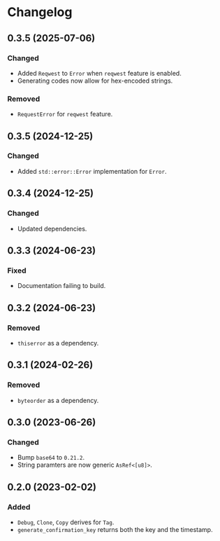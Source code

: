 # Changelog

## 0.3.5 (2025-07-06)

### Changed
- Added `Reqwest` to `Error` when `reqwest` feature is enabled.
- Generating codes now allow for hex-encoded strings.

### Removed
- `RequestError` for `reqwest` feature.

## 0.3.5 (2024-12-25)

### Changed
- Added `std::error::Error` implementation for `Error`.

## 0.3.4 (2024-12-25)

### Changed
- Updated dependencies.

## 0.3.3 (2024-06-23)

### Fixed
- Documentation failing to build.

## 0.3.2 (2024-06-23)

### Removed
- `thiserror` as a dependency.

## 0.3.1 (2024-02-26)

### Removed
- `byteorder` as a dependency.

## 0.3.0 (2023-06-26)

### Changed
- Bump `base64` to `0.21.2`.
- String paramters are now generic `AsRef<[u8]>`.

## 0.2.0 (2023-02-02)

### Added
- `Debug`, `Clone`, `Copy` derives for `Tag`. 
- `generate_confirmation_key` returns both the key and the timestamp.